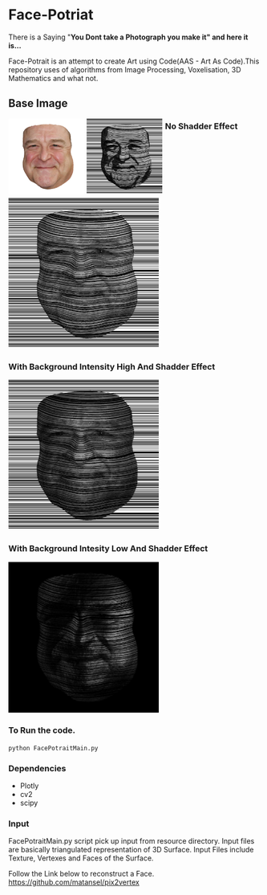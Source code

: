# Face-Potriat

There is a Saying "**You Dont take a Photograph you make it" and here it is...** <br>

Face-Potrait is an attempt to create Art using Code(AAS - Art As Code).This repository uses of algorithms from Image Processing, Voxelisation, 3D Mathematics and what not.

## Base Image
<img src = "results/ColorImagePotrait_1.png" style="float: left; width: 30%; margin-right: 1%; margin-bottom: 0.5em;">
<img src = "results/FacePotrait_1_7.png" style="float: left; width: 30%; margin-right: 1%; margin-bottom: 0.5em;"> 

### No Shadder Effect

<img src = "results/FacePotrait_1_5.png" width="300" height="300"> 

### With Background Intensity High And Shadder Effect

<img src = "results/FacePotrait_1_4.png" width="300" height="300">

### With Background Intesity Low And Shadder Effect

<img src = "results/FacePotrait_LowIntensity.png" width="300" height="300">


### To Run the code.
 ``` 
 python FacePotraitMain.py
```

### Dependencies

* Plotly
* cv2 
* scipy

### Input

FacePotraitMain.py script pick up input from resource directory. Input files are basically triangulated representation of 3D Surface. Input Files include Texture, Vertexes and Faces of the Surface.

Follow the Link below to reconstruct a Face.
https://github.com/matansel/pix2vertex


 
